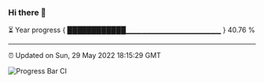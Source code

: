 ### Hi there 👋

⏳ Year progress { ████████████▁▁▁▁▁▁▁▁▁▁▁▁▁▁▁▁▁▁ } 40.76 %

---

⏰ Updated on Sun, 29 May 2022 18:15:29 GMT

![Progress Bar CI](https://github.com/liununu/liununu/workflows/Progress%20Bar%20CI/badge.svg)
